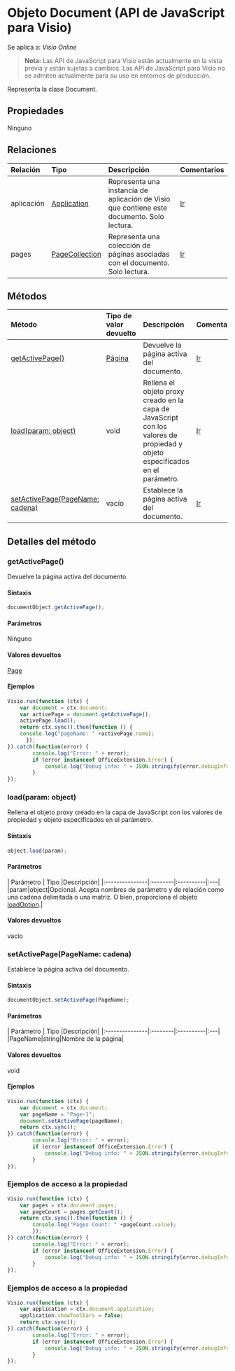 # <a name="document-object-javascript-api-for-visio"></a>Objeto Document (API de JavaScript para Visio)

Se aplica a: _Visio Online_
>**Nota:** Las API de JavaScript para Visio están actualmente en la vista previa y están sujetas a cambios. Las API de JavaScript para Visio no se admiten actualmente para su uso en entornos de producción.

Representa la clase Document.

## <a name="properties"></a>Propiedades

Ninguno

## <a name="relationships"></a>Relaciones
| Relación | Tipo    |Descripción| Comentarios|
|:---------------|:--------|:----------|:---|
|aplicación|[Application](application.md)|Representa una instancia de aplicación de Visio que contiene este documento. Solo lectura.|[Ir](https://github.com/OfficeDev/office-js-docs/issues/new?title=Visio-document-application)|
|pages|[PageCollection](pagecollection.md)|Representa una colección de páginas asociadas con el documento. Solo lectura.|[Ir](https://github.com/OfficeDev/office-js-docs/issues/new?title=Visio-document-pages)|

## <a name="methods"></a>Métodos

| Método           | Tipo de valor devuelto    |Descripción| Comentarios|
|:---------------|:--------|:----------|:---|
|[getActivePage()](#getactivepage)|[Página](page.md)|Devuelve la página activa del documento.|[Ir](https://github.com/OfficeDev/office-js-docs/issues/new?title=Visio-document-getActivePage)|
|[load(param: object)](#loadparam-object)|void|Rellena el objeto proxy creado en la capa de JavaScript con los valores de propiedad y objeto especificados en el parámetro.|[Ir](https://github.com/OfficeDev/office-js-docs/issues/new?title=Visio-document-load)|
|[setActivePage(PageName: cadena)](#setactivepagepagename-string)|vacío|Establece la página activa del documento.|[Ir](https://github.com/OfficeDev/office-js-docs/issues/new?title=Visio-document-setActivePage)|

## <a name="method-details"></a>Detalles del método


### <a name="getactivepage"></a>getActivePage()
Devuelve la página activa del documento.

#### <a name="syntax"></a>Sintaxis
```js
documentObject.getActivePage();
```

#### <a name="parameters"></a>Parámetros
Ninguno

#### <a name="returns"></a>Valores devueltos
[Page](page.md)

#### <a name="examples"></a>Ejemplos
```js
Visio.run(function (ctx) { 
    var document = ctx.document;
    var activePage = document.getActivePage();
    activePage.load();
    return ctx.sync().then(function () {
    console.log("pageName: " +activePage.name);
      });   
}).catch(function(error) {
        console.log("Error: " + error);
        if (error instanceof OfficeExtension.Error) {
            console.log("Debug info: " + JSON.stringify(error.debugInfo));
        }
});
```


### <a name="loadparam-object"></a>load(param: object)
Rellena el objeto proxy creado en la capa de JavaScript con los valores de propiedad y objeto especificados en el parámetro.

#### <a name="syntax"></a>Sintaxis
```js
object.load(param);
```

#### <a name="parameters"></a>Parámetros
| Parámetro       | Tipo    |Descripción|
|:---------------|:--------|:----------|:---|
|param|object|Opcional. Acepta nombres de parámetro y de relación como una cadena delimitada o una matriz. O bien, proporciona el objeto [loadOption](loadoption.md).|

#### <a name="returns"></a>Valores devueltos
vacío

### <a name="setactivepagepagename-string"></a>setActivePage(PageName: cadena)
Establece la página activa del documento.

#### <a name="syntax"></a>Sintaxis
```js
documentObject.setActivePage(PageName);
```

#### <a name="parameters"></a>Parámetros
| Parámetro       | Tipo    |Descripción|
|:---------------|:--------|:----------|:---|
|PageName|string|Nombre de la página|

#### <a name="returns"></a>Valores devueltos
void

#### <a name="examples"></a>Ejemplos
```js
Visio.run(function (ctx) { 
    var document = ctx.document;
    var pageName = "Page-1";
    document.setActivePage(pageName);
    return ctx.sync();
}).catch(function(error) {
        console.log("Error: " + error);
        if (error instanceof OfficeExtension.Error) {
            console.log("Debug info: " + JSON.stringify(error.debugInfo));
        }
});
```


### <a name="property-access-examples"></a>Ejemplos de acceso a la propiedad
```js
Visio.run(function (ctx) { 
    var pages = ctx.document.pages;
    var pageCount = pages.getCount();
    return ctx.sync().then(function () {
        console.log("Pages Count: " +pageCount.value);
        });
}).catch(function(error) {
        console.log("Error: " + error);
        if (error instanceof OfficeExtension.Error) {
            console.log("Debug info: " + JSON.stringify(error.debugInfo));
        }
});
```

### <a name="property-access-examples"></a>Ejemplos de acceso a la propiedad
```js
Visio.run(function (ctx) { 
    var application = ctx.document.application;
    application.showToolbars = false;
    return ctx.sync();
}).catch(function(error) {
        console.log("Error: " + error);
        if (error instanceof OfficeExtension.Error) {
            console.log("Debug info: " + JSON.stringify(error.debugInfo));
        }
});
```

